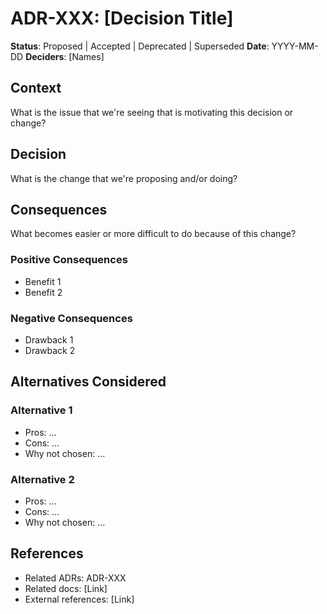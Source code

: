 # ADR-XXX: [Decision Title]

**Status**: Proposed | Accepted | Deprecated | Superseded
**Date**: YYYY-MM-DD
**Deciders**: [Names]

## Context

What is the issue that we're seeing that is motivating this decision or change?

## Decision

What is the change that we're proposing and/or doing?

## Consequences

What becomes easier or more difficult to do because of this change?

### Positive Consequences
- Benefit 1
- Benefit 2

### Negative Consequences
- Drawback 1
- Drawback 2

## Alternatives Considered

### Alternative 1
- Pros: ...
- Cons: ...
- Why not chosen: ...

### Alternative 2
- Pros: ...
- Cons: ...
- Why not chosen: ...

## References

- Related ADRs: ADR-XXX
- Related docs: [Link]
- External references: [Link]
